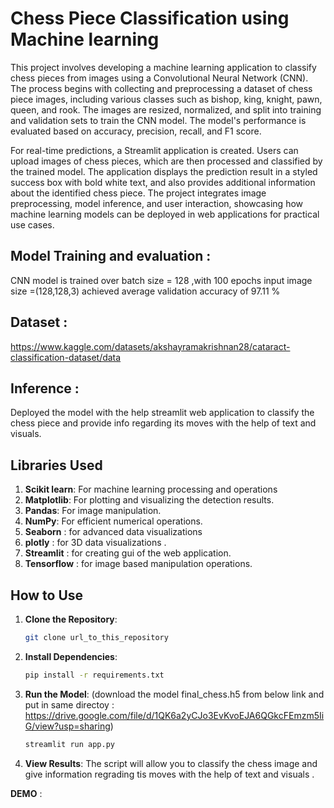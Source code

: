 # Chess Piece Classification using Machine learning

This project involves developing a machine learning application to classify chess pieces from images using a Convolutional Neural Network (CNN). The process begins with collecting and preprocessing a dataset of chess piece images, including various classes such as bishop, king, knight, pawn, queen, and rook. The images are resized, normalized, and split into training and validation sets to train the CNN model. The model's performance is evaluated based on accuracy, precision, recall, and F1 score.

For real-time predictions, a Streamlit application is created. Users can upload images of chess pieces, which are then processed and classified by the trained model. The application displays the prediction result in a styled success box with bold white text, and also provides additional information about the identified chess piece. The project integrates image preprocessing, model inference, and user interaction, showcasing how machine learning models can be deployed in web applications for practical use cases.


## Model Training and evaluation :
 
CNN model is trained over batch size = 128 ,with 100 epochs input image size =(128,128,3)  achieved average validation accuracy of 97.11 %

## Dataset :

https://www.kaggle.com/datasets/akshayramakrishnan28/cataract-classification-dataset/data


## Inference : 

Deployed the model with the help streamlit web application to classify the chess piece and provide info regarding its moves with the help of text and visuals.

## Libraries Used


1. **Scikit learn**: For machine learning processing  and operations
2. **Matplotlib**: For plotting and visualizing the detection results.
3. **Pandas**: For image manipulation.
4. **NumPy**: For efficient numerical operations.
5. **Seaborn** : for advanced data visualizations
6. **plotly** : for 3D data visualizations .
7. **Streamlit** : for creating gui of the web application.
8. **Tensorflow** : for image based manipulation operations.


## How to Use

1. **Clone the Repository**: 
    ```sh
    git clone url_to_this_repository
    ```

2. **Install Dependencies**: 
    ```sh
    pip install -r requirements.txt
    ```

3. **Run the Model**: 
    (download the model final_chess.h5 from below link and put in same directoy :
      https://drive.google.com/file/d/1QK6a2yCJo3EvKvoEJA6QGkcFEmzm5IiG/view?usp=sharing)

    ```python
    streamlit run app.py
    ```

4. **View Results**: The script will allow you to classify the chess image and give information regrading tis moves with the help of text and visuals .

**DEMO** :

